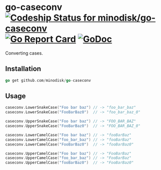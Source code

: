 # go-caseconv [ ![Codeship Status for minodisk/go-caseconv](https://app.codeship.com/projects/900fad50-c6e0-0134-ad8d-6634c9578aaa/status?branch=master)](https://app.codeship.com/projects/198764) [![Go Report Card](https://goreportcard.com/badge/github.com/minodisk/go-caseconv)](https://goreportcard.com/report/github.com/minodisk/go-caseconv) [![GoDoc](https://godoc.org/github.com/minodisk/go-caseconv?status.png)](https://godoc.org/github.com/minodisk/go-caseconv)

Converting cases.

## Installation

```go
go get github.com/minodisk/go-caseconv
```

## Usage

```go
caseconv.LowerSnakeCase("Foo bar baz") // -> "foo_bar_baz"
caseconv.LowerSnakeCase("FooBarBaz0")  // -> "foo_bar_baz_0"

caseconv.UpperSnakeCase("Foo bar baz") // -> "FOO_BAR_BAZ"
caseconv.UpperSnakeCase("FooBarBaz0")  // -> "FOO_BAR_BAZ_0"

caseconv.LowerCamelCase("Foo bar baz") // -> "fooBarBaz"
caseconv.LowerCamelCase("foo_bar_baz") // -> "fooBarBaz"
caseconv.LowerCamelCase("FooBarBaz0")  // -> "fooBarBaz0"

caseconv.UpperCamelCase("Foo bar baz") // -> "FooBarBaz"
caseconv.UpperCamelCase("foo_bar_baz") // -> "FooBarBaz"
caseconv.UpperCamelCase("fooBarBaz0")  // -> "FooBarBaz0"
```
